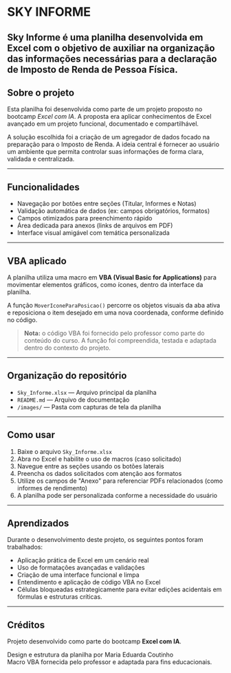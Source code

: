 # SKY INFORME

**Sky Informe** é uma planilha desenvolvida em Excel com o objetivo de auxiliar na organização das informações necessárias para a declaração de Imposto de Renda de Pessoa Física.
---

## Sobre o projeto

Esta planilha foi desenvolvida como parte de um projeto proposto no bootcamp *Excel com IA*. A proposta era aplicar conhecimentos de Excel avançado em um projeto funcional, documentado e compartilhável.

A solução escolhida foi a criação de um agregador de dados focado na preparação para o Imposto de Renda. A ideia central é fornecer ao usuário um ambiente que permita controlar suas informações de forma clara, validada e centralizada.

---

## Funcionalidades

- Navegação por botões entre seções (Titular, Informes e Notas)
- Validação automática de dados (ex: campos obrigatórios, formatos)
- Campos otimizados para preenchimento rápido
- Área dedicada para anexos (links de arquivos em PDF)
- Interface visual amigável com temática personalizada

---

## VBA aplicado

A planilha utiliza uma macro em **VBA (Visual Basic for Applications)** para movimentar elementos gráficos, como ícones, dentro da interface da planilha.

A função `MoverIconeParaPosicao()` percorre os objetos visuais da aba ativa e reposiciona o item desejado em uma nova coordenada, conforme definido no código.

> **Nota:** o código VBA foi fornecido pelo professor como parte do conteúdo do curso. A função foi compreendida, testada e adaptada dentro do contexto do projeto.

---

## Organização do repositório

- `Sky_Informe.xlsx` — Arquivo principal da planilha
- `README.md` — Arquivo de documentação
- `/images/` — Pasta com capturas de tela da planilha

---

## Como usar

1. Baixe o arquivo `Sky_Informe.xlsx`
2. Abra no Excel e habilite o uso de macros (caso solicitado)
3. Navegue entre as seções usando os botões laterais
4. Preencha os dados solicitados com atenção aos formatos
5. Utilize os campos de "Anexo" para referenciar PDFs relacionados (como informes de rendimento)
6. A planilha pode ser personalizada conforme a necessidade do usuário

---

## Aprendizados

Durante o desenvolvimento deste projeto, os seguintes pontos foram trabalhados:

- Aplicação prática de Excel em um cenário real
- Uso de formatações avançadas e validações
- Criação de uma interface funcional e limpa
- Entendimento e aplicação de código VBA no Excel
- Células bloqueadas estrategicamente para evitar edições acidentais em fórmulas e estruturas críticas.

---

## Créditos

Projeto desenvolvido como parte do bootcamp **Excel com IA**.

Design e estrutura da planilha por Maria Eduarda Coutinho  
Macro VBA fornecida pelo professor e adaptada para fins educacionais.

